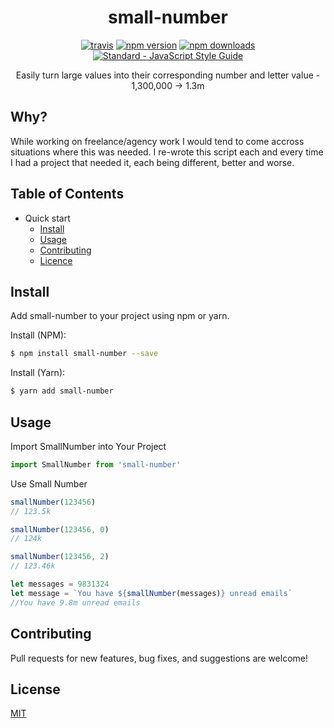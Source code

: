 <h1 align="center">
  small-number
</h1>

<p align="center">
  <a href="https://travis-ci.org/jxshco/small-number"><img src="https://travis-ci.org/jxshco/small-number.svg?branch=master" alt="travis"></a>
  <a href="https://www.npmjs.com/package/small-number"><img src="https://img.shields.io/npm/v/small-number.svg" alt="npm version"></a>
  <a href="https://www.npmjs.com/package/small-number"><img src="https://img.shields.io/npm/dt/small-number.svg" alt="npm downloads"></a>
  <a href="https://standardjs.com"><img src="https://img.shields.io/badge/code_style-standard-brightgreen.svg" alt="Standard - JavaScript Style Guide"></a>
</p>

<p align="center">Easily turn large values into their corresponding number and letter value - 1,300,000 -> 1.3m</p>

## Why?

While working on freelance/agency work I would tend to come accross situations where this was needed. I re-wrote this script each and every time I had a project that needed it, each being different, better and worse.


## Table of Contents

- Quick start
  - [Install](#install)
  - [Usage](#usage)
  - [Contributing](#contributing)
  - [Licence](#usage)

## Install

Add small-number to your project using npm or yarn.

Install (NPM):
```bash
$ npm install small-number --save
```

Install (Yarn):
```bash
$ yarn add small-number
```

## Usage

Import SmallNumber into Your Project

```js
import SmallNumber from 'small-number'
```

Use Small Number
```js
smallNumber(123456)
// 123.5k

smallNumber(123456, 0)
// 124k

smallNumber(123456, 2)
// 123.46k

let messages = 9831324
let message = `You have ${smallNumber(messages)} unread emails`
//You have 9.8m unread emails
```

## Contributing

Pull requests for new features, bug fixes, and suggestions are welcome!

## License

[MIT](https://github.com/jxshco/small-number/blob/master/LICENSE)
